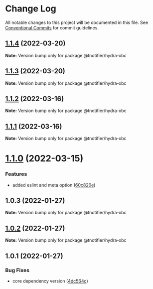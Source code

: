 # Change Log

All notable changes to this project will be documented in this file.
See [Conventional Commits](https://conventionalcommits.org) for commit guidelines.

## [1.1.4](https://github.com/tnotifier/hydra/compare/@tnotifier/hydra-xbc@1.1.3...@tnotifier/hydra-xbc@1.1.4) (2022-03-20)

**Note:** Version bump only for package @tnotifier/hydra-xbc





## [1.1.3](https://github.com/tnotifier/hydra/compare/@tnotifier/hydra-xbc@1.1.2...@tnotifier/hydra-xbc@1.1.3) (2022-03-20)

**Note:** Version bump only for package @tnotifier/hydra-xbc





## [1.1.2](https://github.com/tnotifier/hydra/compare/@tnotifier/hydra-xbc@1.1.1...@tnotifier/hydra-xbc@1.1.2) (2022-03-16)

**Note:** Version bump only for package @tnotifier/hydra-xbc





## [1.1.1](https://github.com/tnotifier/hydra/compare/@tnotifier/hydra-xbc@1.1.0...@tnotifier/hydra-xbc@1.1.1) (2022-03-16)

**Note:** Version bump only for package @tnotifier/hydra-xbc





# [1.1.0](https://github.com/tnotifier/hydra/compare/@tnotifier/hydra-xbc@1.0.3...@tnotifier/hydra-xbc@1.1.0) (2022-03-15)


### Features

* added eslint and meta option ([60c820e](https://github.com/tnotifier/hydra/commit/60c820e6c53250cdf3d35925a269e2142e2e89cf))





## 1.0.3 (2022-01-27)

**Note:** Version bump only for package @tnotifier/hydra-xbc





## [1.0.2](https://github.com/tnotifier/hydra/compare/@tnotifier/hydra-xbc@1.0.1...@tnotifier/hydra-xbc@1.0.2) (2022-01-27)

**Note:** Version bump only for package @tnotifier/hydra-xbc





## 1.0.1 (2022-01-27)


### Bug Fixes

* core dependency version ([4dc564c](https://github.com/tnotifier/hydra/commit/4dc564cbff42c3780f0b32d1867a7dce97b27a28))
